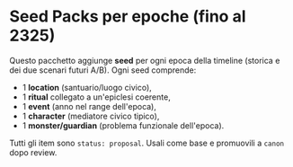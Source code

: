 # Seed Packs per epoche (fino al 2325)

Questo pacchetto aggiunge **seed** per ogni epoca della timeline (storica e dei due scenari futuri A/B).
Ogni seed comprende:
- 1 **location** (santuario/luogo civico),
- 1 **ritual** collegato a un'epiclesi coerente,
- 1 **event** (anno nel range dell'epoca),
- 1 **character** (mediatore civico tipico),
- 1 **monster/guardian** (problema funzionale dell'epoca).

Tutti gli item sono `status: proposal`. Usali come base e promuovili a `canon` dopo review.
